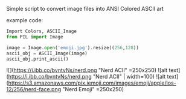 Simple script to convert image files into ANSI Colored ASCII art

example code:
```python
Import Colors, ASCII_Image
from PIL import Image

image = Image.open('emoji.jpg').resize((256,128))
ascii_obj = ASCII_Image(image)
ascii_obj.print_ascii()
```
![](https://i.ibb.co/bvntvNs/nerd.png "Nerd ACII" =250x250)
![alt text](https://i.ibb.co/bvntvNs/nerd.png "Nerd ACII" | width=100) ![alt text](https://s3.amazonaws.com/pix.iemoji.com/images/emoji/apple/ios-12/256/nerd-face.png "Nerd Emoji" =250x250)
